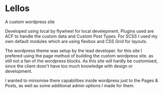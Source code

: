 # Lellos
A custom wordpress site 

Developed using local by flywheel for local develepment, Plugins used are ACF to handle the custom data and Custom Post Types.
For SCSS I used my own default modules which are using flexbox and CSS Grid for layouts.

The wordpress theme was setup by the lead developer. for this site I prefered using the page method of building the custom wordpress site. as still not a fan of the wordpress blocks.
As this site will hardly be customised, since the client dosn't have too much knowledge with design or development. 

I wanted to minismise there capabilities inside wordpress just to the Pages & Posts, as well as some additional admin options I made for them.

